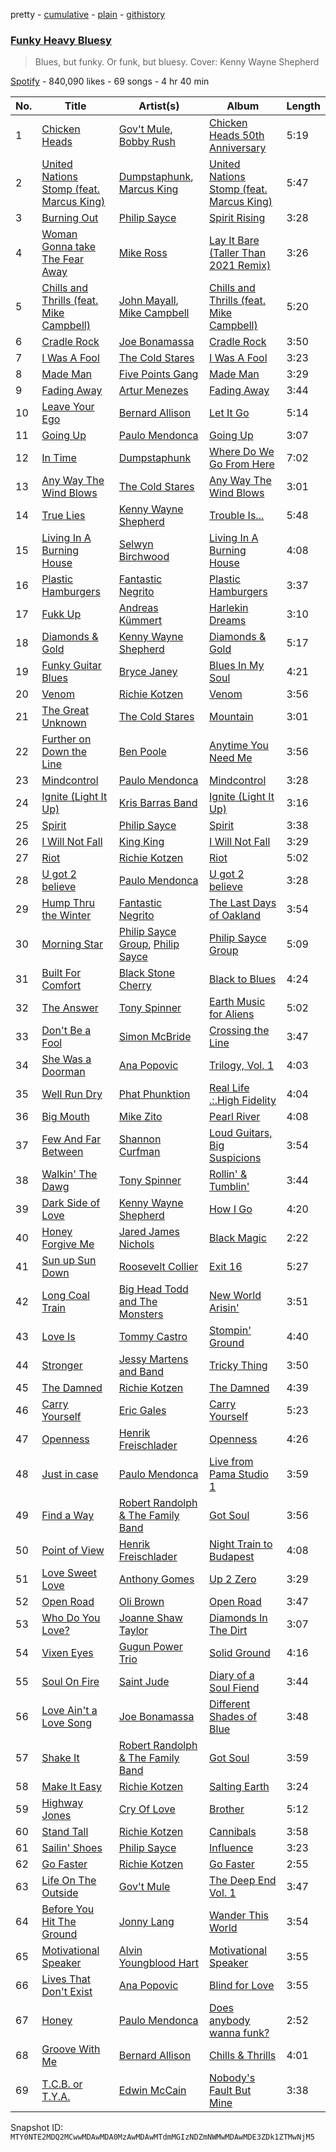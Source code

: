 pretty - [cumulative](/playlists/cumulative/37i9dQZF1DX9stbPFTxeaB.md) - [plain](/playlists/plain/37i9dQZF1DX9stbPFTxeaB) - [githistory](https://github.githistory.xyz/mackorone/spotify-playlist-archive/blob/main/playlists/plain/37i9dQZF1DX9stbPFTxeaB)

### [Funky Heavy Bluesy](https://open.spotify.com/playlist/37i9dQZF1DX9stbPFTxeaB)

> Blues, but funky\. Or funk, but bluesy\. Cover: Kenny Wayne Shepherd

[Spotify](https://open.spotify.com/user/spotify) - 840,090 likes - 69 songs - 4 hr 40 min

| No. | Title | Artist(s) | Album | Length |
|---|---|---|---|---|
| 1 | [Chicken Heads](https://open.spotify.com/track/0Mc5onRXu2mgLHgb0nfFxe) | [Gov't Mule](https://open.spotify.com/artist/5zoKOcTDI9EMOhGNaxL708), [Bobby Rush](https://open.spotify.com/artist/7LdFlcnzWpySPKngmFCnLi) | [Chicken Heads 50th Anniversary](https://open.spotify.com/album/6VOnwHoW4Hn2mxZt7HXzaR) | 5:19 |
| 2 | [United Nations Stomp \(feat\. Marcus King\)](https://open.spotify.com/track/3nuvIzElt8u5OjR7XwrC7A) | [Dumpstaphunk](https://open.spotify.com/artist/6LvO4vaTTJhCAdpITMpDvC), [Marcus King](https://open.spotify.com/artist/0FeWKiZSwBRdGzqeCdlH1a) | [United Nations Stomp \(feat\. Marcus King\)](https://open.spotify.com/album/4BNmTehRD2aGl3IoglqPcA) | 5:47 |
| 3 | [Burning Out](https://open.spotify.com/track/5abyTR9t1SuyS8YAQZd6xA) | [Philip Sayce](https://open.spotify.com/artist/5Npr4HpRE8YlsisRjN9T8h) | [Spirit Rising](https://open.spotify.com/album/3dQKiRCBLOnvRmfcTCJP0H) | 3:28 |
| 4 | [Woman Gonna take The Fear Away](https://open.spotify.com/track/1bk3JiDGZIRlU6iWperLGf) | [Mike Ross](https://open.spotify.com/artist/5czSB0z5jZnHr9zV37RU1h) | [Lay It Bare \(Taller Than 2021 Remix\)](https://open.spotify.com/album/4Kt5fmBWMROZNAEUTTS87P) | 3:26 |
| 5 | [Chills and Thrills \(feat\. Mike Campbell\)](https://open.spotify.com/track/3O4lx0iWB6jVKAFcJ07C8n) | [John Mayall](https://open.spotify.com/artist/5s4z3mRAE7nxE3jjft8J3h), [Mike Campbell](https://open.spotify.com/artist/3D7yLi22OE0n2gUPzWXhjc) | [Chills and Thrills \(feat\. Mike Campbell\)](https://open.spotify.com/album/60e22k3sYb5f9lz3fuzlZ3) | 5:20 |
| 6 | [Cradle Rock](https://open.spotify.com/track/0OVWOIMbfPWn2aVEzTclkN) | [Joe Bonamassa](https://open.spotify.com/artist/2SNzxY1OsSCHBLVi77mpPQ) | [Cradle Rock](https://open.spotify.com/album/6Y2mu4qftaYr1ETmK50BJA) | 3:50 |
| 7 | [I Was A Fool](https://open.spotify.com/track/0yLT3sSQU6TkLdlbq0mHm4) | [The Cold Stares](https://open.spotify.com/artist/0hLLs7dOw0Z1XBFFrLSDln) | [I Was A Fool](https://open.spotify.com/album/3NvKMJA950Tz5xx1CwOoRH) | 3:23 |
| 8 | [Made Man](https://open.spotify.com/track/6BklMtRiRy8BjeK9Lf1krs) | [Five Points Gang](https://open.spotify.com/artist/0vZOdMJGMaCZ8SJCzciy0B) | [Made Man](https://open.spotify.com/album/7ydPuN7qQGp1G9eYoFMGpK) | 3:29 |
| 9 | [Fading Away](https://open.spotify.com/track/7FpFxqvwMMR4j1Yi1vndpK) | [Artur Menezes](https://open.spotify.com/artist/0NxpILfCjl6UcOxMMMp8fo) | [Fading Away](https://open.spotify.com/album/4rbAfXhaS3CKaDGSfaK9Jb) | 3:44 |
| 10 | [Leave Your Ego](https://open.spotify.com/track/5lCrGrjeBufzZNUWyZuMH2) | [Bernard Allison](https://open.spotify.com/artist/0oLmGtqMpKAAVNJyJ71AcI) | [Let It Go](https://open.spotify.com/album/6iMMxMoKbZbW2jcE8J3udJ) | 5:14 |
| 11 | [Going Up](https://open.spotify.com/track/6Q5BhD6Ll1AloC0jJ9phV3) | [Paulo Mendonca](https://open.spotify.com/artist/5IXO0yGQMScYQMsWg6L8YG) | [Going Up](https://open.spotify.com/album/6X4KUUDYiwZRqP0EVN3qa5) | 3:07 |
| 12 | [In Time](https://open.spotify.com/track/6F6L0sir3tzLDiO2vXopoG) | [Dumpstaphunk](https://open.spotify.com/artist/6LvO4vaTTJhCAdpITMpDvC) | [Where Do We Go From Here](https://open.spotify.com/album/6aVAwiFG24G3VJNedr5ues) | 7:02 |
| 13 | [Any Way The Wind Blows](https://open.spotify.com/track/06v3DtMzR1u8XwNkEy8OEp) | [The Cold Stares](https://open.spotify.com/artist/0hLLs7dOw0Z1XBFFrLSDln) | [Any Way The Wind Blows](https://open.spotify.com/album/1uPRDVR48w703zWvbd0Jt5) | 3:01 |
| 14 | [True Lies](https://open.spotify.com/track/1vcUlV02bvKQn6ryzZqDVL) | [Kenny Wayne Shepherd](https://open.spotify.com/artist/1riHqX633Kup3mJAw8WR8p) | [Trouble Is...](https://open.spotify.com/album/1ODpJWe2bymqj4DyJfuBE9) | 5:48 |
| 15 | [Living In A Burning House](https://open.spotify.com/track/0dXY4cKAKXZ74B41vclGlu) | [Selwyn Birchwood](https://open.spotify.com/artist/47HxYwXgJsfyQN08FpXfxD) | [Living In A Burning House](https://open.spotify.com/album/0iZ7zjxkdJVCaImg2EJZzB) | 4:08 |
| 16 | [Plastic Hamburgers](https://open.spotify.com/track/2bmBc4ovS9p18e1IUYHSE9) | [Fantastic Negrito](https://open.spotify.com/artist/5QXLMdpKeByOo5ypH9gT13) | [Plastic Hamburgers](https://open.spotify.com/album/5oYfjMuqOR07P45xNSjlab) | 3:37 |
| 17 | [Fukk Up](https://open.spotify.com/track/3AKBquVo2xRipnaP9rbMCs) | [Andreas Kümmert](https://open.spotify.com/artist/7z66axlw21NlGzJ18VPmzj) | [Harlekin Dreams](https://open.spotify.com/album/1tiDmCVwb0zg46BADCJ4fQ) | 3:10 |
| 18 | [Diamonds & Gold](https://open.spotify.com/track/0PnyMytBrk2X9T5pYmati9) | [Kenny Wayne Shepherd](https://open.spotify.com/artist/1riHqX633Kup3mJAw8WR8p) | [Diamonds & Gold](https://open.spotify.com/album/2TuAEPead6OEKi2AVXvBCl) | 5:17 |
| 19 | [Funky Guitar Blues](https://open.spotify.com/track/2dqkDzJPwSIduZlKJh0lvB) | [Bryce Janey](https://open.spotify.com/artist/09ZFZmc7XNCwnDYB3R48qr) | [Blues In My Soul](https://open.spotify.com/album/1ULW18kqQ47Qp3YUATkvFQ) | 4:21 |
| 20 | [Venom](https://open.spotify.com/track/3IxskaJgntwUcXt9SK3LhL) | [Richie Kotzen](https://open.spotify.com/artist/6nYo7m5cO64bANRvilwVBb) | [Venom](https://open.spotify.com/album/6GgERv1qetGC5yzId0hTRD) | 3:56 |
| 21 | [The Great Unknown](https://open.spotify.com/track/4zBTpUoxrjVMjEYZECuxRi) | [The Cold Stares](https://open.spotify.com/artist/0hLLs7dOw0Z1XBFFrLSDln) | [Mountain](https://open.spotify.com/album/4gcXwCByBlccQEpSRMPPUH) | 3:01 |
| 22 | [Further on Down the Line](https://open.spotify.com/track/7m3zESC5sYrdRTlq1EO5Ep) | [Ben Poole](https://open.spotify.com/artist/3MQuQtVNJG9SchM1l2CTm3) | [Anytime You Need Me](https://open.spotify.com/album/1X3V7gdTJnzvyh4iAGe0zy) | 3:56 |
| 23 | [Mindcontrol](https://open.spotify.com/track/2PLg25HdGsV0gcSMVfSFTX) | [Paulo Mendonca](https://open.spotify.com/artist/5IXO0yGQMScYQMsWg6L8YG) | [Mindcontrol](https://open.spotify.com/album/55YrVbIQaV9W9tP8gnIYpT) | 3:28 |
| 24 | [Ignite \(Light It Up\)](https://open.spotify.com/track/5uBREHXh3z3N4EZcRNwOVh) | [Kris Barras Band](https://open.spotify.com/artist/241MOvr69jR2U48FW5WbKv) | [Ignite \(Light It Up\)](https://open.spotify.com/album/0LZXK2q1dmYEp3slHu4XQT) | 3:16 |
| 25 | [Spirit](https://open.spotify.com/track/20TX7Hlne2EOyuVjOmrCfv) | [Philip Sayce](https://open.spotify.com/artist/5Npr4HpRE8YlsisRjN9T8h) | [Spirit](https://open.spotify.com/album/4eU2lsdMXZmMBvTJWCGzDH) | 3:38 |
| 26 | [I Will Not Fall](https://open.spotify.com/track/1tTOz7GLFSObMxWJiCv8xx) | [King King](https://open.spotify.com/artist/4SXsNXgRundFdewI58vbZT) | [I Will Not Fall](https://open.spotify.com/album/5WwQrLbHFyYbNUOCZZOKJc) | 3:29 |
| 27 | [Riot](https://open.spotify.com/track/0tAXV5rJfrMcqTOPNzv9og) | [Richie Kotzen](https://open.spotify.com/artist/6nYo7m5cO64bANRvilwVBb) | [Riot](https://open.spotify.com/album/2PSA0hNLqgBVBOa0lciwPt) | 5:02 |
| 28 | [U got 2 believe](https://open.spotify.com/track/7acEqMLOUhLp3N5jav2YzM) | [Paulo Mendonca](https://open.spotify.com/artist/5IXO0yGQMScYQMsWg6L8YG) | [U got 2 believe](https://open.spotify.com/album/46Ccp0e59OQ79ivNnP6XVY) | 3:28 |
| 29 | [Hump Thru the Winter](https://open.spotify.com/track/1Y2zuzC8ScFpyvRaiK6QRR) | [Fantastic Negrito](https://open.spotify.com/artist/5QXLMdpKeByOo5ypH9gT13) | [The Last Days of Oakland](https://open.spotify.com/album/0CNXnv7UOxzVEVvAmgwMGG) | 3:54 |
| 30 | [Morning Star](https://open.spotify.com/track/68vlQoNTUDvujcUVwdMkT1) | [Philip Sayce Group](https://open.spotify.com/artist/2aV2zINHEpRvHLmXl8AaRO), [Philip Sayce](https://open.spotify.com/artist/5Npr4HpRE8YlsisRjN9T8h) | [Philip Sayce Group](https://open.spotify.com/album/1RadxbsRJvE1XI0e3AH8t6) | 5:09 |
| 31 | [Built For Comfort](https://open.spotify.com/track/5vXgup8xsz2qAd2cySLrBk) | [Black Stone Cherry](https://open.spotify.com/artist/6WMo39FU3nrpSz3qMgRKug) | [Black to Blues](https://open.spotify.com/album/12jkU3QDHEWbtJWobBgR61) | 4:24 |
| 32 | [The Answer](https://open.spotify.com/track/4gRRWu6UKWASIQzzOzkXUx) | [Tony Spinner](https://open.spotify.com/artist/6JhsZANOSVD2dnJt1ZHr3z) | [Earth Music for Aliens](https://open.spotify.com/album/1NGrtPLYUBjDEpfguARNe3) | 5:02 |
| 33 | [Don't Be a Fool](https://open.spotify.com/track/4TSxZeL4YBsSL82n21TajD) | [Simon McBride](https://open.spotify.com/artist/4S2kddUZy77NYpLH50f3qC) | [Crossing the Line](https://open.spotify.com/album/1Q1YmewIFPauUvhtlfNPyi) | 3:47 |
| 34 | [She Was a Doorman](https://open.spotify.com/track/1CgGro1rXhkxs7LviofPyT) | [Ana Popovic](https://open.spotify.com/artist/5kPUAJihniO5WfEfbOCjLf) | [Trilogy, Vol\. 1](https://open.spotify.com/album/7M78ou62qwyei46ZvdPorP) | 4:03 |
| 35 | [Well Run Dry](https://open.spotify.com/track/0dlfcbC2ecv3RS94noopTd) | [Phat Phunktion](https://open.spotify.com/artist/3afwdwY97SMtIdnUsPTpQT) | [Real Life .:.High Fidelity](https://open.spotify.com/album/71w5yv26R3yqlxpDs1KqWh) | 4:04 |
| 36 | [Big Mouth](https://open.spotify.com/track/5mCuc8RrujOdKaqQ5dH9so) | [Mike Zito](https://open.spotify.com/artist/4IPDnwurwc0J2tXUty2hO4) | [Pearl River](https://open.spotify.com/album/52ap88GKN1tlssPoePQK0p) | 4:08 |
| 37 | [Few And Far Between](https://open.spotify.com/track/0yThOHWoOPPUFSW4oA6yT1) | [Shannon Curfman](https://open.spotify.com/artist/2sn2g4lNGlsAoJm15MOM7x) | [Loud Guitars, Big Suspicions](https://open.spotify.com/album/31YVnDFP920mK7VVqU3Fyp) | 3:54 |
| 38 | [Walkin' The Dawg](https://open.spotify.com/track/6xHzY67lLIJNdxbR5LxZ5S) | [Tony Spinner](https://open.spotify.com/artist/6JhsZANOSVD2dnJt1ZHr3z) | [Rollin' & Tumblin'](https://open.spotify.com/album/4GMf9XTF6WJSh6Eh8cm6Up) | 3:44 |
| 39 | [Dark Side of Love](https://open.spotify.com/track/6EbzWtH5vZb9gq39Ql8XYI) | [Kenny Wayne Shepherd](https://open.spotify.com/artist/1riHqX633Kup3mJAw8WR8p) | [How I Go](https://open.spotify.com/album/4eCuv1pfX4HHc1pl2uKcCg) | 4:20 |
| 40 | [Honey Forgive Me](https://open.spotify.com/track/0aKVI4SThKOxN5z9bWKMhF) | [Jared James Nichols](https://open.spotify.com/artist/2l7Z2HP9bqMaMFSdPP012g) | [Black Magic](https://open.spotify.com/album/0o0Hw7HyJTlxDbifIaaaVD) | 2:22 |
| 41 | [Sun up Sun Down](https://open.spotify.com/track/6AbF06onnnYVZHk0QPVNF8) | [Roosevelt Collier](https://open.spotify.com/artist/7b10aYN6jh7Dai5c4tshD9) | [Exit 16](https://open.spotify.com/album/02n4Aj3cImlUQe70gdTX43) | 5:27 |
| 42 | [Long Coal Train](https://open.spotify.com/track/2geemXTDk9V6Dazk9RyCfw) | [Big Head Todd and The Monsters](https://open.spotify.com/artist/1lOQRP0UJWmpoDWBa8PB0B) | [New World Arisin'](https://open.spotify.com/album/6bMpIJaXWgVooTHrL29YLj) | 3:51 |
| 43 | [Love Is](https://open.spotify.com/track/5F9vJi7cNW7FLpdQc50LKm) | [Tommy Castro](https://open.spotify.com/artist/3qcmjQYtotraA2JrvN8165) | [Stompin' Ground](https://open.spotify.com/album/4PCrKaiJuhJronKWpqVlYC) | 4:40 |
| 44 | [Stronger](https://open.spotify.com/track/0WhojPt9MxY3BCvs1j8QFn) | [Jessy Martens and Band](https://open.spotify.com/artist/4kJMG0aB4UYiKfHA9esWDt) | [Tricky Thing](https://open.spotify.com/album/4aPtimYS5kIEl8d03ToDUz) | 3:50 |
| 45 | [The Damned](https://open.spotify.com/track/7wl9VAQmGJcWTStbeKhKHf) | [Richie Kotzen](https://open.spotify.com/artist/6nYo7m5cO64bANRvilwVBb) | [The Damned](https://open.spotify.com/album/5z3dlL97c6PnI8I0kZDNeo) | 4:39 |
| 46 | [Carry Yourself](https://open.spotify.com/track/4wwyCumdNnXjIGt7YyLCJE) | [Eric Gales](https://open.spotify.com/artist/3x8RBu8okCCBLi5vnY4UyV) | [Carry Yourself](https://open.spotify.com/album/7Jem47TNx36yh1Zjf3s7il) | 5:23 |
| 47 | [Openness](https://open.spotify.com/track/6H4ur69PVIZJlX60jTntAM) | [Henrik Freischlader](https://open.spotify.com/artist/2RQuyY0nQqKOtzhBhghSGu) | [Openness](https://open.spotify.com/album/0Px0ciCMhvJY1gMhjL7Cgp) | 4:26 |
| 48 | [Just in case](https://open.spotify.com/track/2SMDdT0TPMtDmYGeeDKUhq) | [Paulo Mendonca](https://open.spotify.com/artist/5IXO0yGQMScYQMsWg6L8YG) | [Live from Pama Studio 1](https://open.spotify.com/album/6cALzVHdHMmXt49arF7WqL) | 3:59 |
| 49 | [Find a Way](https://open.spotify.com/track/4PTfrK6IhnTOd7SRpH17EK) | [Robert Randolph & The Family Band](https://open.spotify.com/artist/4xac3zhHlBm5QDxbZeqgeR) | [Got Soul](https://open.spotify.com/album/2WWqqmFSB4jFEnnRwngeSB) | 3:56 |
| 50 | [Point of View](https://open.spotify.com/track/7xvRzWO7VuKSiQM1BWkEcs) | [Henrik Freischlader](https://open.spotify.com/artist/2RQuyY0nQqKOtzhBhghSGu) | [Night Train to Budapest](https://open.spotify.com/album/0xGYLsyGj4WMxXS7rj1nJc) | 4:08 |
| 51 | [Love Sweet Love](https://open.spotify.com/track/34mId8TooqXQhb186K05aV) | [Anthony Gomes](https://open.spotify.com/artist/0aBEiafPqEJ3o0yp6gFsHg) | [Up 2 Zero](https://open.spotify.com/album/6T3ZsbUPtJ31i9vgyhhHcz) | 3:29 |
| 52 | [Open Road](https://open.spotify.com/track/4kAOHwPEBawS1znACiyuqA) | [Oli Brown](https://open.spotify.com/artist/2b5hTGWhfcA88PyeZAJ3Ma) | [Open Road](https://open.spotify.com/album/1L2NhLHg4muWzR7cHpriPb) | 3:47 |
| 53 | [Who Do You Love?](https://open.spotify.com/track/4v4zFRDRkXyGPTRyYur26i) | [Joanne Shaw Taylor](https://open.spotify.com/artist/3FmTlY1F9dQyRursrsUaU7) | [Diamonds In The Dirt](https://open.spotify.com/album/7qev8XrmWI1pqJBkXqLcVT) | 3:07 |
| 54 | [Vixen Eyes](https://open.spotify.com/track/7wPWT0mVkDoPz53K2wZ3gF) | [Gugun Power Trio](https://open.spotify.com/artist/0QnRd6i7Da4louZggkoFrg) | [Solid Ground](https://open.spotify.com/album/6eRkELqPqJKQgz19WTD31K) | 4:16 |
| 55 | [Soul On Fire](https://open.spotify.com/track/4Ebvh7oe6LJ0QdLtIOiaU5) | [Saint Jude](https://open.spotify.com/artist/5bk7jL6NrCWUqdtZ6t9m8z) | [Diary of a Soul Fiend](https://open.spotify.com/album/4JmMDp8VhVBMGe18RhdbbG) | 3:44 |
| 56 | [Love Ain't a Love Song](https://open.spotify.com/track/6U7s8WTYhJgCQuaS1RYgL2) | [Joe Bonamassa](https://open.spotify.com/artist/2SNzxY1OsSCHBLVi77mpPQ) | [Different Shades of Blue](https://open.spotify.com/album/5WWZEwutrC1lNobBicaTrV) | 3:48 |
| 57 | [Shake It](https://open.spotify.com/track/2uKt3YMVIDuEDY2xH1jZFz) | [Robert Randolph & The Family Band](https://open.spotify.com/artist/4xac3zhHlBm5QDxbZeqgeR) | [Got Soul](https://open.spotify.com/album/2WWqqmFSB4jFEnnRwngeSB) | 3:59 |
| 58 | [Make It Easy](https://open.spotify.com/track/60zfRewsKIpbmDQXImKW2C) | [Richie Kotzen](https://open.spotify.com/artist/6nYo7m5cO64bANRvilwVBb) | [Salting Earth](https://open.spotify.com/album/0pVOdsazkMxlwse9tHlBlv) | 3:24 |
| 59 | [Highway Jones](https://open.spotify.com/track/4No7vBUnNaJ76hOCMiWr5l) | [Cry Of Love](https://open.spotify.com/artist/6CKsSefAf4rhCQnrEmygFX) | [Brother](https://open.spotify.com/album/2fX9niq6mAumSozu4KnPmB) | 5:12 |
| 60 | [Stand Tall](https://open.spotify.com/track/4oIHLOhwRr8yTFZWmyKyZq) | [Richie Kotzen](https://open.spotify.com/artist/6nYo7m5cO64bANRvilwVBb) | [Cannibals](https://open.spotify.com/album/5Qg3Qy7qI2UiSp76xIBYKC) | 3:58 |
| 61 | [Sailin' Shoes](https://open.spotify.com/track/5oQmwbutn2Y9QoFKT0h31v) | [Philip Sayce](https://open.spotify.com/artist/5Npr4HpRE8YlsisRjN9T8h) | [Influence](https://open.spotify.com/album/4LVZlwxt0KopNFeAjh6ScO) | 3:23 |
| 62 | [Go Faster](https://open.spotify.com/track/7qLq9x0er8eP04MIaxwK0Y) | [Richie Kotzen](https://open.spotify.com/artist/6nYo7m5cO64bANRvilwVBb) | [Go Faster](https://open.spotify.com/album/6C33RIIcD7Q0Sx0APSfpm5) | 2:55 |
| 63 | [Life On The Outside](https://open.spotify.com/track/2ba1G7j2si3LffTirrQLnw) | [Gov't Mule](https://open.spotify.com/artist/5zoKOcTDI9EMOhGNaxL708) | [The Deep End Vol\. 1](https://open.spotify.com/album/3E5cQw3IpyFqCM4VeFnOXR) | 3:47 |
| 64 | [Before You Hit The Ground](https://open.spotify.com/track/4akqDi0F86Avv9yhujAk9P) | [Jonny Lang](https://open.spotify.com/artist/5rX1EodZfwxmW4fQX2Caot) | [Wander This World](https://open.spotify.com/album/1gGPShgwiwjAXBOYwWgVV9) | 3:54 |
| 65 | [Motivational Speaker](https://open.spotify.com/track/5ZhnaKTGhvnXjSqIQVuCow) | [Alvin Youngblood Hart](https://open.spotify.com/artist/1pmIo6ASaJG24wmYoyxjwG) | [Motivational Speaker](https://open.spotify.com/album/5xEupHqhptd500VR6JHaJE) | 3:55 |
| 66 | [Lives That Don't Exist](https://open.spotify.com/track/0X4vLevfEeJIgjVpKedbgK) | [Ana Popovic](https://open.spotify.com/artist/5kPUAJihniO5WfEfbOCjLf) | [Blind for Love](https://open.spotify.com/album/6l5J6OqjFMWGhv9132gs83) | 3:55 |
| 67 | [Honey](https://open.spotify.com/track/2wz8v9hjCcnp3m7kbZZMTG) | [Paulo Mendonca](https://open.spotify.com/artist/5IXO0yGQMScYQMsWg6L8YG) | [Does anybody wanna funk?](https://open.spotify.com/album/6G9XKu4eJ4wGMRQx4ye4bX) | 2:52 |
| 68 | [Groove With Me](https://open.spotify.com/track/1BDY39wDjT45KwlPADHap3) | [Bernard Allison](https://open.spotify.com/artist/0oLmGtqMpKAAVNJyJ71AcI) | [Chills & Thrills](https://open.spotify.com/album/2RNTqYSOAdccKmNPg5ORbd) | 4:01 |
| 69 | [T.C.B\. or T.Y.A.](https://open.spotify.com/track/0bpdYlt8oPbGeBZb3gDdZk) | [Edwin McCain](https://open.spotify.com/artist/0L6Gwm0JDrgIQJfjarWSUR) | [Nobody's Fault But Mine](https://open.spotify.com/album/6Ft9rsJU1EN1tKUcjOFCaC) | 3:38 |

Snapshot ID: `MTY0NTE2MDQ2MCwwMDAwMDA0MzAwMDAwMTdmMGIzNDZmNWMwMDAwMDE3ZDk1ZTMwNjM5`
